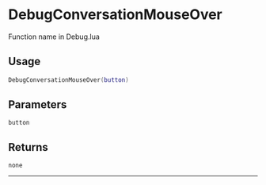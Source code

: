 # DebugConversationMouseOver
Function name in Debug.lua
## Usage
```lua
DebugConversationMouseOver(button)
```
## Parameters
`button`
## Returns
`none`

---